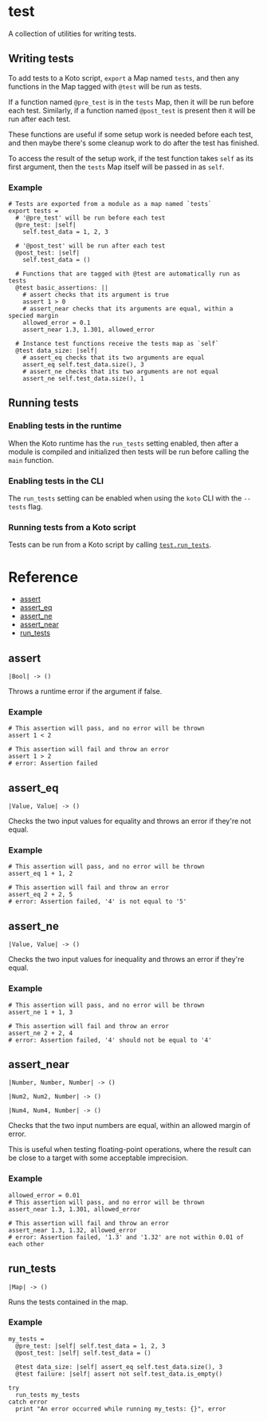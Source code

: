 # test

A collection of utilities for writing tests.

## Writing tests

To add tests to a Koto script, `export` a Map named `tests`, and then any
functions in the Map tagged with `@test` will be run as tests.

If a function named `@pre_test` is in the `tests` Map, then it will be run before
each test. Similarly, if a function named `@post_test` is present then it will be
run after each test.

These functions are useful if some setup work is needed before each test, and
then maybe there's some cleanup work to do after the test has finished.

To access the result of the setup work, if the test function takes `self` as its
first argument, then the `tests` Map itself will be passed in as `self`.

### Example

```koto
# Tests are exported from a module as a map named `tests`
export tests =
  # '@pre_test' will be run before each test
  @pre_test: |self|
    self.test_data = 1, 2, 3

  # '@post_test' will be run after each test
  @post_test: |self|
    self.test_data = ()

  # Functions that are tagged with @test are automatically run as tests
  @test basic_assertions: ||
    # assert checks that its argument is true
    assert 1 > 0
    # assert_near checks that its arguments are equal, within a specied margin
    allowed_error = 0.1
    assert_near 1.3, 1.301, allowed_error

  # Instance test functions receive the tests map as `self`
  @test data_size: |self|
    # assert_eq checks that its two arguments are equal
    assert_eq self.test_data.size(), 3
    # assert_ne checks that its two arguments are not equal
    assert_ne self.test_data.size(), 1
```

## Running tests

### Enabling tests in the runtime

When the Koto runtime has the `run_tests` setting enabled, then after a module
is compiled and initialized then tests will be run before calling the `main`
function.

### Enabling tests in the CLI

The `run_tests` setting can be enabled when using the `koto` CLI with
the `--tests` flag.

### Running tests from a Koto script

Tests can be run from a Koto script by calling [`test.run_tests`](#run_tests).


# Reference

- [assert](#assert)
- [assert_eq](#assert_eq)
- [assert_ne](#assert_ne)
- [assert_near](#assert_near)
- [run_tests](#run_tests)

## assert

`|Bool| -> ()`

Throws a runtime error if the argument if false.

### Example

```koto
# This assertion will pass, and no error will be thrown
assert 1 < 2

# This assertion will fail and throw an error
assert 1 > 2
# error: Assertion failed
```

## assert_eq

`|Value, Value| -> ()`

Checks the two input values for equality and throws an error if they're not
equal.

### Example

```koto
# This assertion will pass, and no error will be thrown
assert_eq 1 + 1, 2

# This assertion will fail and throw an error
assert_eq 2 + 2, 5
# error: Assertion failed, '4' is not equal to '5'
```

## assert_ne

`|Value, Value| -> ()`

Checks the two input values for inequality and throws an error if they're equal.

### Example

```koto
# This assertion will pass, and no error will be thrown
assert_ne 1 + 1, 3

# This assertion will fail and throw an error
assert_ne 2 + 2, 4
# error: Assertion failed, '4' should not be equal to '4'
```

## assert_near

`|Number, Number, Number| -> ()`

`|Num2, Num2, Number| -> ()`

`|Num4, Num4, Number| -> ()`

Checks that the two input numbers are equal, within an allowed margin of error.

This is useful when testing floating-point operations, where the result can be
close to a target with some acceptable imprecision.

### Example

```koto
allowed_error = 0.01
# This assertion will pass, and no error will be thrown
assert_near 1.3, 1.301, allowed_error

# This assertion will fail and throw an error
assert_near 1.3, 1.32, allowed_error
# error: Assertion failed, '1.3' and '1.32' are not within 0.01 of each other
```

## run_tests

`|Map| -> ()`

Runs the tests contained in the map.

### Example

```koto
my_tests =
  @pre_test: |self| self.test_data = 1, 2, 3
  @post_test: |self| self.test_data = ()

  @test data_size: |self| assert_eq self.test_data.size(), 3
  @test failure: |self| assert not self.test_data.is_empty()

try
  run_tests my_tests
catch error
  print "An error occurred while running my_tests: {}", error
```
